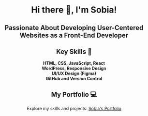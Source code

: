 <div align="center">

# Hi there 👋, I'm Sobia!

<h2>Passionate About Developing User-Centered Websites as a Front-End Developer</h2>

## Key Skills 🌟
<p align="center">
  <strong>HTML, CSS, JavaScript, React</strong><br>
  <strong>WordPress, Responsive Design</strong><br>
  <strong>UI/UX Design (Figma)</strong><br>
  <strong>GitHub and Version Control</strong>
</p>

## My Portfolio 💻
Explore my skills and projects: [Sobia's Portfolio](https://sobia-portfolio.netlify.app)


</div>




